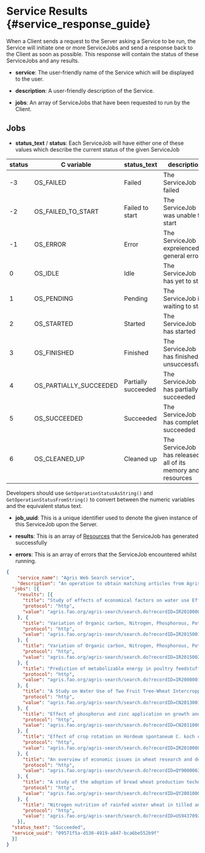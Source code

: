 ﻿# Service Results {#service_response_guide}

When a Client sends a request to the Server asking a Service to be run, the Service will initiate one or more ServiceJobs and send a response back to the Client as soon as possible. This response will contain the status of these ServiceJobs and any results.


* **service**:
The user-friendly name of the Service which will be displayed to the user.

* **description**: 
A user-friendly description of the Service.

* **jobs**:
An array of ServiceJobs that have been requested to run by the Client.

## Jobs

* **status_text** / **status**: Each ServiceJob will have either one of these values which describe the current status of the given ServiceJob

 status | C variable | status_text | description
--- | --- | --- | ---
-3 | OS_FAILED | Failed | The ServiceJob failed
-2 | OS_FAILED_TO_START | Failed to start | The ServiceJob was unable to start
-1 | OS_ERROR | Error | The ServiceJob expreienced a general error
0 | OS_IDLE | Idle | The ServiceJob has yet to start
1 | OS_PENDING | Pending | The ServiceJob is waiting to start 
2 | OS_STARTED | Started | The ServiceJob has started
3 | OS_FINISHED | Finished | The ServiceJob has finished unsuccessfully
4 | OS_PARTIALLY_SUCCEEDED | Partially succeeded | The ServiceJob has partially succeeded
5 | OS_SUCCEEDED | Succeeded | The ServiceJob has completed succeeded
6 | OS_CLEANED_UP | Cleaned up | The ServiceJob has released all of its memory and resources

 Developers should use ```GetOperationStatusAsString()``` and 
 ```GetOperationStatusFromString()``` to convert between the numeric variables and the equivalent status text.

* **job_uuid**:
 This is a unique identifier used to denote the given instance of this ServiceJob upon the Server.
  
* **results**:
 This is an array of [Resources](schema#resource) that the ServiceJob has generated successfully
* **errors**:
 This is an array of errors that the ServiceJob encountered whilst running.


~~~.json
{
	"service_name": "Agris Web Search service",
	"description": "An operation to obtain matching articles from Agris",
  "jobs": [{
    "results": [{
      "title": "Study of effects of economical factors on water use Efficiency in irrigated cereals under farmers Condition in areas of lower KRB in Khuzestan province. [2009] ",
      "protocol": "http",
      "value": "agris.fao.org/agris-search/search.do?recordID=IR2010000398"
    }, {
      "title": "Variation of Organic carbon, Nitrogen, Phosphorous, Potassium, Iron, Zinc, Copper and Manganese in Soil in several Wheat Based Rotations. [2014] ",
      "protocol": "http",
      "value": "agris.fao.org/agris-search/search.do?recordID=IR2015001102"
    }, {
      "title": "Variation of Organic carbon, Nitrogen, Phosphorous, Potassium, Iron, Zinc, Copper and Manganese in Soil in several Wheat Based Rotations. [2014] ",
      "protocol": "http",
      "value": "agris.fao.org/agris-search/search.do?recordID=IR2015002210"
    }, {
      "title": "Prediction of metabolizable energy in poultry feedstuffs basis on their chemical composition [2007] ",
      "protocol": "http",
      "value": "agris.fao.org/agris-search/search.do?recordID=IR2008001320"
    }, {
      "title": "A Study on Water Use of Two Fruit Tree-Wheat Intercropping Systems in the Rocky Hilly Region of North China with Stable Carbon Isotope Technique [May.2012] ",
      "protocol": "http",
      "value": "agris.fao.org/agris-search/search.do?recordID=CN2013001081"
    }, {
      "title": "Effect of phosphorus and zinc application on growth and nutrients uptake and distribution of wheat and rye [Oct. 2010] ",
      "protocol": "http",
      "value": "agris.fao.org/agris-search/search.do?recordID=CN2011000332"
    }, {
      "title": "Effect of crop rotation on Hordeum spontaneum C. koch control in wheat fields of Fars province. [2006] ",
      "protocol": "http",
      "value": "agris.fao.org/agris-search/search.do?recordID=IR2010000168"
    }, {
      "title": "An overview of economic issues in wheat research and development in Sub-Saharan Africa [1990] ",
      "protocol": "http",
      "value": "agris.fao.org/agris-search/search.do?recordID=QY9000063"
    }, {
      "title": "A study of the adoption of bread wheat production technologies in Arsi Zone [2000] ",
      "protocol": "http",
      "value": "agris.fao.org/agris-search/search.do?recordID=QY2001000078"
    }, {
      "title": "Nitrogen nutrition of rainfed winter wheat in tilled and no-till sorghum and wheat residues [Jul-Aug 1993] ",
      "protocol": "http",
      "value": "agris.fao.org/agris-search/search.do?recordID=US9437092"
    }],
  "status_text": "Succeeded",
  "service_uuid": "09571f5a-d530-4919-a847-bca6be552b9f"
  }]
}
~~~


